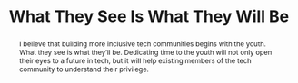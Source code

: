 ---
title: "What They See Is What They Will Be"
speaker: Vincent Sanders
event: CascadiaJS 2019
tags: ["culture", "inclusivity"]
abstract: "I believe that building more inclusive tech communities begins with the youth. What they see is what they’ll be. Dedicating time to the youth will not only open their eyes to a future in tech, but it will help existing members of the tech community to understand their privilege."
layout: talk
---